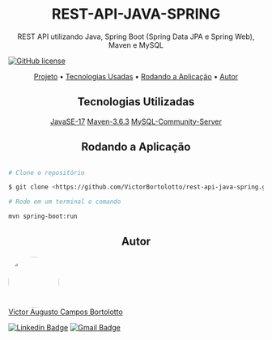 <h1 align="center">REST-API-JAVA-SPRING</h1>

<p align="center"> REST API utilizando Java, Spring Boot (Spring Data JPA e Spring Web), Maven e MySQL</p>

[![GitHub license](https://github.com/VictorBortolotto/rest-api-java-spring)](https://github.com/VictorBortolotto/rest-api-java-spring/blob/master/LICENSE)

<p align="center">
    <a href="#projeto">Projeto</a> •
    <a href="#tecnologias">Tecnologias Usadas</a> •
    <a href="#rodando-a-aplicacao">Rodando a Aplicação</a> •
    <a href="#autor">Autor</a>
</p>

<h2 align="center"> Tecnologias Utilizadas </h2>

<p align="center">
    <a href="https://www.oracle.com/java/technologies/javase/jdk17-archive-downloads.html">JavaSE-17</a>
    <a href="https://maven.apache.org/download.cgi">Maven-3.6.3</a>
    <a href="https://dev.mysql.com/downloads/">MySQL-Community-Server</a>
</p>

<h2 align="center"> Rodando a Aplicação </h2> 

```bash 

# Clone o repositório

$ git clone <https://github.com/VictorBortolotto/rest-api-java-spring.git>

# Rode em um terminal o comando 

mvn spring-boot:run

```

<h2 align="center"> Autor </h2>
<a href="https://www.linkedin.com/in/victor-augusto-campos-bortolotto/">
<img style="border-radius: 50%;" src="https://media-exp1.licdn.com/dms/image/C4D03AQFt3YYTxPs9hQ/profile-displayphoto-shrink_200_200/0/1614791853272?e=1634169600&v=beta&t=cZy1JLDfzlCKbTfWEs_wBrgLA4dl239CWbThcU7bGKA" width="100px;" alt=""/>
</a>
</br>
<a href="https://www.linkedin.com/in/victor-augusto-campos-bortolotto/">
Victor Augusto Campos Bortolotto
</a>

[![Linkedin Badge](https://img.shields.io/badge/-Victor-blue?style=flat-square&logo=Linkedin&logoColor=white&link=https://www.linkedin.com/in/victor-augusto-campos-bortolotto-5517b8187/)](https://www.linkedin.com/in/victor-augusto-campos-bortolotto/) 
[![Gmail Badge](https://img.shields.io/badge/-victorcamposbortolottowork@gmail.com-c14438?style=flat-square&logo=Gmail&logoColor=white&link=mailto:victorcamposbortolottowork@gmail.com)](mailto:victorcamposbortolottowork@gmail.com)